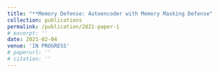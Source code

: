 ```yaml
---
title: "**Memory Defense: Autoencoder with Memory Masking Defense"
collection: publications
permalink: /publication/2021-paper-1
# excerpt: ''
date: 2021-02-04
venue: 'IN PROGRESS'
# paperurl: ''
# citation: ''
---
```

